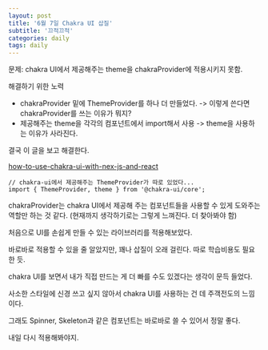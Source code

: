 ```yaml
---
layout: post
title: '6월 7일 Chakra UI 삽질'
subtitle: '끄적끄적'
categories: daily
tags: daily
---
```


문제: chakra UI에서 제공해주는 theme을 chakraProvider에 적용시키지 못함.

해결하기 위한 노력

- chakraProvider 밑에 ThemeProvider를 하나 더 만들었다. -> 이렇게 쓴다면 chakraProvider를 쓰는 이유가 뭐지?
- 제공해주는 theme을 각각의 컴포넌트에서 import해서 사용 -> theme을 사용하는 이유가 사라진다.

결국 이 글을 보고 해결한다.

[how-to-use-chakra-ui-with-nex-js-and-react](https://www.freecodecamp.org/news/how-to-use-chakra-ui-with-next-js-and-react/)

```
// chakra-ui에서 제공해주는 ThemeProvider가 따로 있었다...
import { ThemeProvider, theme } from '@chakra-ui/core';

```

chakraProvider는 chakra UI에서 제공해 주는 컴포넌트들을 사용할 수 있게 도와주는 역할만 하는 것 같다. (현재까지 생각하기로는 그렇게 느껴진다. 더 찾아봐야 함)

처음으로 UI를 손쉽게 만들 수 있는 라이브러리를 적용해보았다.

바로바로 적용할 수 있을 줄 알았지만, 꽤나 삽질이 오래 걸린다. 따로 학습비용도 필요한 듯.

chakra UI를 보면서 내가 직접 만드는 게 더 빠를 수도 있겠다는 생각이 문득 들었다.

사소한 스타일에 신경 쓰고 싶지 않아서 chakra UI를 사용하는 건 데 주객전도의 느낌이다.

그래도 Spinner, Skeleton과 같은 컴포넌트는 바로바로 쓸 수 있어서 정말 좋다.

내일 다시 적용해봐야지.
